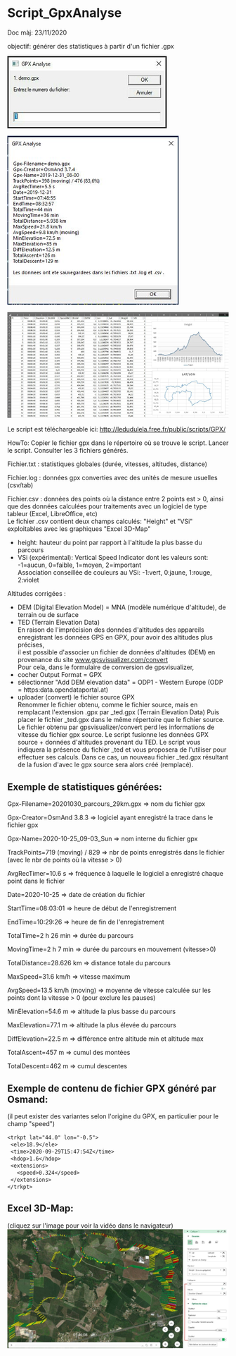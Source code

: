 # Script_GpxAnalyse
Doc màj: 23/11/2020   

objectif: générer des statistiques à partir d'un fichier .gpx  

![screenshot](https://github.com/ledudulela/Script_GpxAnalyse/blob/main/gpxanalyse01.jpg)

![screenshot](https://github.com/ledudulela/Script_GpxAnalyse/blob/main/gpxanalyse02.jpg)

![screenshot](https://github.com/ledudulela/Script_GpxAnalyse/blob/main/gpxanalyse03.jpg)

Le script est téléchargeable ici: http://ledudulela.free.fr/public/scripts/GPX/  

HowTo: Copier le fichier gpx dans le répertoire où se trouve le script. Lancer le script. Consulter les 3 fichiers générés.  

Fichier.txt : statistiques globales (durée, vitesses, altitudes, distance)  

Fichier.log : données gpx converties avec des unités de mesure usuelles (csv/tab)  

Fichier.csv : données des points où la distance entre 2 points est > 0, ainsi que des données calculées pour traitements avec un logiciel de type tableur (Excel, LibreOffice, etc)  
Le fichier .csv contient deux champs calculés: "Height" et "VSi" exploitables avec les graphiques "Excel 3D-Map"  
- height: hauteur du point par rapport à l'altitude la plus basse du parcours  
- VSi (expérimental):  Vertical Speed Indicator dont les valeurs sont: -1=aucun, 0=faible, 1=moyen, 2=important  
Association conseillée de couleurs au VSi: -1:vert, 0:jaune, 1:rouge, 2:violet  
 
Altitudes corrigées :  
- DEM (Digital Elevation Model) = MNA (modèle numérique d'altitude), de terrain ou de surface  
- TED (Terrain Elevation Data)   
En raison de l'imprécision des données d'altitudes des appareils enregistrant les données GPS en GPX, pour avoir des altitudes plus précises,  
il est possible d'associer un fichier de données d'altitudes (DEM) en provenance du site www.gpsvisualizer.com/convert  
Pour cela, dans le formulaire de conversion de gpsvisualizer,   
- cocher Output Format = GPX  
- sélectionner "Add DEM elevation data" = ODP1 - Western Europe     (ODP = https:data.opendataportal.at)  
- uploader (convert) le fichier source GPX  
Renommer le fichier obtenu, comme le fichier source, mais en remplacant l'extension .gpx par _ted.gpx (Terrain Elevation Data) 
Puis placer le fichier _ted.gpx dans le même répertoire que le fichier source.
Le fichier obtenu par gpsvisualizer/convert perd les informations de vitesse du fichier gpx source. 
Le script fusionne les données GPX source + données d'altitudes provenant du TED.
Le script vous indiquera la présence du fichier _ted et vous proposera de l'utiliser pour effectuer ses calculs.
Dans ce cas, un nouveau fichier _ted.gpx résultant de la fusion d'avec le gpx source sera alors créé (remplacé).


Exemple de statistiques générées:	 
---------------------------------  
Gpx-Filename=20201030_parcours_29km.gpx => nom du fichier gpx   

Gpx-Creator=OsmAnd 3.8.3 => logiciel ayant enregistré la trace dans le fichier gpx  

Gpx-Name=2020-10-25_09-03_Sun => nom interne du fichier gpx  

TrackPoints=719 (moving) / 829 => nbr de points enregistrés dans le fichier (avec le nbr de points où la vitesse > 0)  

AvgRecTimer=10.6 s => fréquence à laquelle le logiciel a enregistré chaque point dans le fichier  

Date=2020-10-25 => date de création du fichier  

StartTime=08:03:01 => heure de début de l'enregistrement  

EndTime=10:29:26 => heure de fin de l'enregistrement  

TotalTime=2 h 26 min => durée du parcours  

MovingTime=2 h 7 min => durée du parcours en mouvement (vitesse>0)  

TotalDistance=28.626 km => distance totale du parcours  

MaxSpeed=31.6 km/h => vitesse maximum  

AvgSpeed=13.5 km/h (moving) => moyenne de vitesse calculée sur les points dont la vitesse > 0 (pour exclure les pauses)  

MinElevation=54.6 m => altitude la plus basse du parcours  

MaxElevation=77.1 m => altitude la plus élevée du parcours  

DiffElevation=22.5 m => différence entre altitude min et altitude max  

TotalAscent=457 m => cumul des montées  

TotalDescent=462 m => cumul descentes  

Exemple de contenu de fichier GPX généré par Osmand:
----------------------------------------------------
(il peut exister des variantes selon l'origine du GPX, en particulier pour le champ "speed")
```  
<trkpt lat="44.0" lon="-0.5">  
 <ele>18.9</ele>  
 <time>2020-09-29T15:47:54Z</time>  
 <hdop>1.6</hdop>  
 <extensions>  
   <speed>0.324</speed>  
 </extensions>  
</trkpt>  
```  

Excel 3D-Map:
----------------------------------------------------
(cliquez sur l'image pour voir la vidéo dans le navigateur)
[![Excel_3D-Map](https://github.com/ledudulela/Script_GpxAnalyse/blob/main/gpxanalyse3d.jpg)](http://ledudulela.free.fr/public/scripts/GPX/video/gpxanalyse_excel_3d-map.mp4)  

